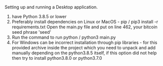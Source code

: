 Setting up and running a Desktop application. 

1. have Python 3.8.5 or lower
2. Preferably install dependencies on Linux or MacOS - pip / pip3 install -r requirements.txt
Open the main.py file and put on line 462, your bitcoin seed phrase 'seed'
4. Run the command to run python / python3 main.py
5. For Windows can be incorrect installation through pip libraries - for this provided archive inside the project which you need to unpack and add manually depending on the python3.8.5 itself, if this option did not help then try to install python3.8.0 or python3.7.0





